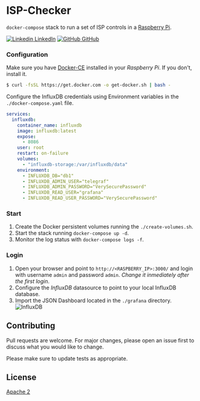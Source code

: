 # ISP-Checker

`docker-compose` stack to run a set of ISP controls in a [Raspberry Pi](https://www.raspberrypi.org/).

[![Linkedin](https://i.stack.imgur.com/gVE0j.png) LinkedIn](https://www.linkedin.com/in/fmdlc)  [![GitHub](https://i.stack.imgur.com/tskMh.png) GitHub](https://github.com/fmdlc)
### Configuration

Make sure you have [Docker-CE](https://phoenixnap.com/kb/docker-on-raspberry-pi) installed in your *Raspberry Pi*. If you don't, install it.
```bash
$ curl -fsSL https://get.docker.com -o get-docker.sh | bash -
```

Configure the InfluxDB credentials using Environment variables in the `./docker-compose.yaml` file.
```yaml
services:
  influxdb:
    container_name: influxdb
    image: influxdb:latest
    expose:
      - 8086
    user: root
    restart: on-failure
    volumes:
      - "influxdb-storage:/var/influxdb/data"
    environment:
      - INFLUXDB_DB="db1"
      - INFLUXDB_ADMIN_USER="telegraf"
      - INFLUXDB_ADMIN_PASSWORD="VerySecurePassword"
      - INFLUXDB_READ_USER="grafana"
      - INFLUXDB_READ_USER_PASSWORD="VerySecurePassword"
```

### Start
1. Create the Docker persistent volumes running the `./create-volumes.sh`.
2. Start the stack running `docker-compose up -d`.
3. Monitor the log status with `docker-compose logs -f`.

### Login
1. Open your browser and point to `http://<RASPBERRY_IP>:3000/` and login with username `admin` and password `admin`. _Change it inmediately after the first login_.
2. Configure the _InfluxDB_ datasource to point to your local InfluxDB database.
3. Import the JSON Dashboard located in the `./grafana` directory.
![InfluxDB](./img/InfluxDB-config.png.png)

## Contributing
Pull requests are welcome. For major changes, please open an issue first to discuss what you would like to change.

Please make sure to update tests as appropriate.

## License
[Apache 2](https://www.apache.org/licenses/LICENSE-2.0)
